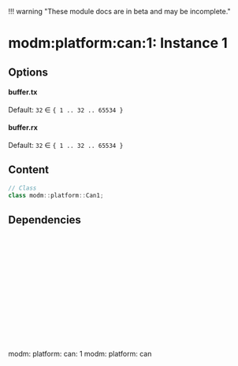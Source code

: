 !!! warning "These module docs are in beta and may be incomplete."

# modm:platform:can:1: Instance 1



## Options
#### buffer.tx

Default: `32` ∈ `{ 1 .. 32 .. 65534 }`


#### buffer.rx

Default: `32` ∈ `{ 1 .. 32 .. 65534 }`


## Content

```cpp
// Class
class modm::platform::Can1;
```
## Dependencies

<?xml version="1.0" encoding="UTF-8" standalone="no"?>
<!DOCTYPE svg PUBLIC "-//W3C//DTD SVG 1.1//EN"
 "http://www.w3.org/Graphics/SVG/1.1/DTD/svg11.dtd">
<!-- Generated by graphviz version 2.40.1 (20161225.0304)
 -->
<!-- Title: modm:platform:can:1 Pages: 1 -->
<svg width="76pt" height="165pt"
 viewBox="0.00 0.00 76.00 165.00" xmlns="http://www.w3.org/2000/svg" xmlns:xlink="http://www.w3.org/1999/xlink">
<g id="graph0" class="graph" transform="scale(1 1) rotate(0) translate(4 161)">
<title>modm:platform:can:1</title>
<polygon fill="#ffffff" stroke="transparent" points="-4,4 -4,-161 72,-161 72,4 -4,4"/>
<!-- modm_platform_can_1 -->
<g id="node1" class="node">
<title>modm_platform_can_1</title>
<polygon fill="#d3d3d3" stroke="#000000" stroke-width="2" points="68,-68 0,-68 0,0 68,0 68,-68"/>
<text text-anchor="middle" x="34" y="-52.8" font-family="Times,serif" font-size="14.00" fill="#000000">modm:</text>
<text text-anchor="middle" x="34" y="-37.8" font-family="Times,serif" font-size="14.00" fill="#000000">platform:</text>
<text text-anchor="middle" x="34" y="-22.8" font-family="Times,serif" font-size="14.00" fill="#000000">can:</text>
<text text-anchor="middle" x="34" y="-7.8" font-family="Times,serif" font-size="14.00" fill="#000000">1</text>
</g>
<!-- modm_platform_can -->
<g id="node2" class="node">
<title>modm_platform_can</title>
<g id="a_node2"><a xlink:href="../modm-platform-can" xlink:title="modm:&#10;platform:&#10;can">
<polygon fill="#d3d3d3" stroke="#000000" points="68,-157 0,-157 0,-104 68,-104 68,-157"/>
<text text-anchor="middle" x="34" y="-141.8" font-family="Times,serif" font-size="14.00" fill="#000000">modm:</text>
<text text-anchor="middle" x="34" y="-126.8" font-family="Times,serif" font-size="14.00" fill="#000000">platform:</text>
<text text-anchor="middle" x="34" y="-111.8" font-family="Times,serif" font-size="14.00" fill="#000000">can</text>
</a>
</g>
</g>
<!-- modm_platform_can_1&#45;&gt;modm_platform_can -->
<g id="edge1" class="edge">
<title>modm_platform_can_1&#45;&gt;modm_platform_can</title>
<path fill="none" stroke="#000000" d="M34,-68.0223C34,-76.2636 34,-85.113 34,-93.4847"/>
<polygon fill="#000000" stroke="#000000" points="30.5001,-93.7515 34,-103.7515 37.5001,-93.7516 30.5001,-93.7515"/>
</g>
</g>
</svg>

